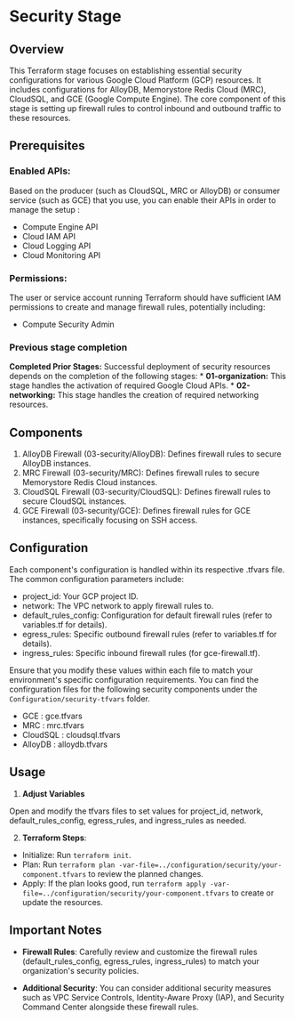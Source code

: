 # Security Stage

## Overview

This Terraform stage focuses on establishing essential security configurations for various Google Cloud Platform (GCP) resources. It includes configurations for AlloyDB, Memorystore Redis Cloud (MRC), CloudSQL, and GCE (Google Compute Engine). The core component of this stage is setting up firewall rules to control inbound and outbound traffic to these resources.

## Prerequisites

### Enabled APIs:

Based on the producer (such as CloudSQL, MRC or AlloyDB) or consumer service (such as GCE) that you use, you can enable their APIs in order to manage the setup : 

- Compute Engine API
- Cloud IAM API
- Cloud Logging API
- Cloud Monitoring API


### Permissions:

The user or service account running Terraform should have sufficient IAM permissions to create and manage firewall rules, potentially including:

- Compute Security Admin

### Previous stage completion

**Completed Prior Stages:** Successful deployment of security resources depends on the completion of the following stages:
    * **01-organization:** This stage handles the activation of required Google Cloud APIs.
    * **02-networking:** This stage handles the creation of required networking resources.

## Components

1. AlloyDB Firewall (03-security/AlloyDB): Defines firewall rules to secure AlloyDB instances.
2. MRC Firewall (03-security/MRC): Defines firewall rules to secure Memorystore Redis Cloud instances.
3. CloudSQL Firewall (03-security/CloudSQL): Defines firewall rules to secure CloudSQL instances.
4. GCE Firewall (03-security/GCE): Defines firewall rules for GCE instances, specifically focusing on SSH access.

## Configuration

Each component's configuration is handled within its respective .tfvars file. The common configuration parameters include:

- project_id: Your GCP project ID.
- network: The VPC network to apply firewall rules to.
- default_rules_config: Configuration for default firewall rules (refer to variables.tf for details).
- egress_rules: Specific outbound firewall rules (refer to variables.tf for details).
- ingress_rules: Specific inbound firewall rules (for gce-firewall.tf).

Ensure that you modify these values within each file to match your environment's specific configuration requirements. You can find the confirguration files for the following security components under the `Configuration/security-tfvars` folder.

- GCE : gce.tfvars
- MRC : mrc.tfvars
- CloudSQL : cloudsql.tfvars
- AlloyDB : alloydb.tfvars

## Usage

1. **Adjust Variables** 

Open and modify the tfvars files to set values for project_id, network, default_rules_config, egress_rules, and ingress_rules as needed.

2. **Terraform Steps**:

- Initialize: Run `terraform init`.
- Plan: Run `terraform plan -var-file=../configuration/security/your-component.tfvars` to review the planned changes.
- Apply:  If the plan looks good, run `terraform apply -var-file=../configuration/security/your-component.tfvars` to create or update the resources.

## Important Notes

- **Firewall Rules**: Carefully review and customize the firewall rules (default_rules_config, egress_rules, ingress_rules) to match your organization's security policies.

- **Additional Security**: You can consider additional security measures such as VPC Service Controls, Identity-Aware Proxy (IAP), and Security Command Center alongside these firewall rules.